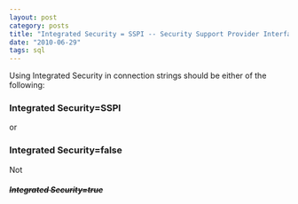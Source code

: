 ```yaml
---
layout: post
category: posts
title: "Integrated Security = SSPI -- Security Support Provider Interface"
date: "2010-06-29"
tags: sql
---
```


Using Integrated Security in connection strings should be either of the following:

### Integrated Security=SSPI

or

### Integrated Security=false


Not

##### ~~Integrated Security=true~~
